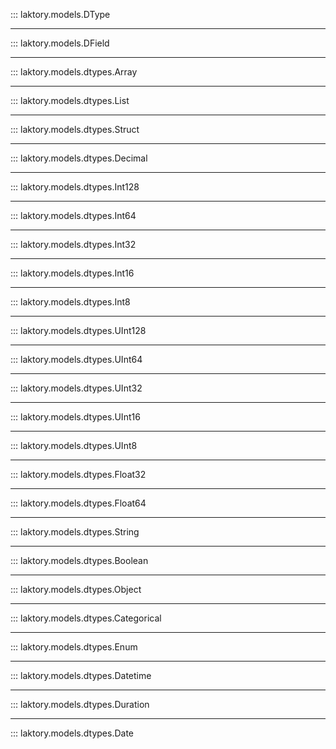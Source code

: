 ::: laktory.models.DType

---

::: laktory.models.DField

---

::: laktory.models.dtypes.Array

---

::: laktory.models.dtypes.List

---

::: laktory.models.dtypes.Struct

---

::: laktory.models.dtypes.Decimal

---

::: laktory.models.dtypes.Int128

---

::: laktory.models.dtypes.Int64

---

::: laktory.models.dtypes.Int32

---

::: laktory.models.dtypes.Int16

---

::: laktory.models.dtypes.Int8

---

::: laktory.models.dtypes.UInt128

---

::: laktory.models.dtypes.UInt64

---

::: laktory.models.dtypes.UInt32

---

::: laktory.models.dtypes.UInt16

---

::: laktory.models.dtypes.UInt8

---

::: laktory.models.dtypes.Float32

---

::: laktory.models.dtypes.Float64

---

::: laktory.models.dtypes.String

---

::: laktory.models.dtypes.Boolean

---

::: laktory.models.dtypes.Object

---

::: laktory.models.dtypes.Categorical

---

::: laktory.models.dtypes.Enum

---

::: laktory.models.dtypes.Datetime

---

::: laktory.models.dtypes.Duration

---

::: laktory.models.dtypes.Date